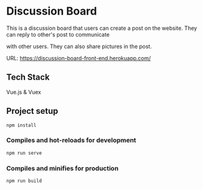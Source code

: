 # Discussion Board

This is a discussion board that users can create a post on the website. They can reply to other's post to communicate 

with other users. They can also share pictures in the post. 

URL:
https://discussion-board-front-end.herokuapp.com/


## Tech Stack

Vue.js & Vuex

## Project setup
```
npm install
```

### Compiles and hot-reloads for development
```
npm run serve
```

### Compiles and minifies for production
```
npm run build
```

